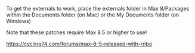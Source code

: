 To get the externals to work, place the externals folder in Max 8/Packages within the Documents folder (on Mac) or the My Documents folder (on Windows)

Note that these patches require Max 8.5 or higher to use!

https://cycling74.com/forums/max-8-5-released-with-rnbo

